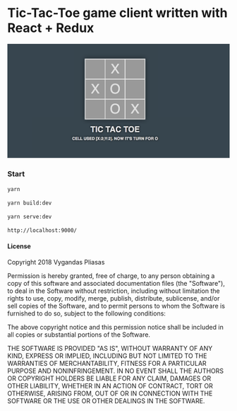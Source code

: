 # Tic-Tac-Toe game client written with React + Redux

![TIC TAC TOE Game](https://github.com/vygandas/tic-tac-toe-react-redux-nodejs-client/blob/master/screenshot.png)

### Start

````bash
yarn
````

````bash
yarn build:dev
````

````bash
yarn serve:dev
````

````bash
http://localhost:9000/
````

#### License

Copyright 2018 Vygandas Pliasas

Permission is hereby granted, free of charge, to any person obtaining a copy of this software and associated 
documentation files (the "Software"), to deal in the Software without restriction, including without limitation 
the rights to use, copy, modify, merge, publish, distribute, sublicense, and/or sell copies of the Software, 
and to permit persons to whom the Software is furnished to do so, subject to the following conditions:

The above copyright notice and this permission notice shall be included in all copies 
or substantial portions of the Software.

THE SOFTWARE IS PROVIDED "AS IS", WITHOUT WARRANTY OF ANY KIND, EXPRESS OR IMPLIED, 
INCLUDING BUT NOT LIMITED TO THE WARRANTIES OF MERCHANTABILITY, FITNESS FOR A PARTICULAR PURPOSE AND 
NONINFRINGEMENT. IN NO EVENT SHALL THE AUTHORS OR COPYRIGHT HOLDERS BE LIABLE FOR ANY CLAIM, 
DAMAGES OR OTHER LIABILITY, WHETHER IN AN ACTION OF CONTRACT, TORT OR OTHERWISE, ARISING FROM, 
OUT OF OR IN CONNECTION WITH THE SOFTWARE OR THE USE OR OTHER DEALINGS IN THE SOFTWARE.
